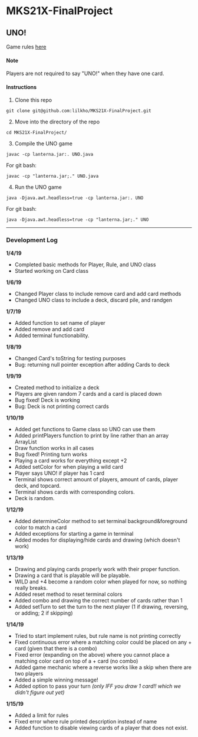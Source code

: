# MKS21X-FinalProject
## UNO!
Game rules [here](https://www.unorules.com/)
#### **Note**
Players are not required to say "UNO!" when they have one card.

#### **Instructions**
1. Clone this repo
```
git clone git@github.com:lilkho/MKS21X-FinalProject.git
```
2. Move into the directory of the repo
```
cd MKS21X-FinalProject/
```
3. Compile the UNO game
```
javac -cp lanterna.jar:. UNO.java
```
For git bash:
```
javac -cp "lanterna.jar;." UNO.java
```
4. Run the UNO game
```
java -Djava.awt.headless=true -cp lanterna.jar:. UNO
```
For git bash:
```
java -Djava.awt.headless=true -cp "lanterna.jar;." UNO
```


---

### **Development Log**


**1/4/19**
- Completed basic methods for Player, Rule, and UNO class
- Started working on Card class

**1/6/19**
- Changed Player class to include remove card and add card methods
- Changed UNO class to include a deck, discard pile, and randgen

**1/7/19**
- Added function to set name of player
- Added remove and add card
- Added terminal functionability.

**1/8/19**
- Changed Card's toString for testing purposes
- Bug: returning null pointer exception after adding Cards to deck

**1/9/19**
- Created method to initialize a deck
- Players are given random 7 cards and a card is placed down
- Bug fixed! Deck is working
- Bug: Deck is not printing correct cards

**1/10/19**
- Added get functions to Game class so UNO can use them
- Added printPlayers function to print by line rather than an array ArrayList
- Draw function works in all cases
- Bug fixed! Printing turn works
- Playing a card works for everything except +2
- Added setColor for when playing a wild card
- Player says UNO! if player has 1 card
- Terminal shows correct amount of players, amount of cards, player deck, and topcard.
- Terminal shows cards with corresponding colors.
- Deck is random.

**1/12/19**
- Added determineColor method to set terminal background&foreground color to match a card
- Added exceptions for starting a game in terminal
- Added modes for displaying/hide cards and drawing (which doesn't work)

**1/13/19**
- Drawing and playing cards properly work with their proper function.
- Drawing a card that is playable will be playable.
- WILD and +4 become a random color when played for now, so nothing really breaks.
- Added reset method to reset terminal colors
- Added combo and drawing the correct number of cards rather than 1
- Added setTurn to set the turn to the next player (1 if drawing, reversing, or adding; 2 if skipping)

**1/14/19**
- Tried to start implement rules, but rule name is not printing correctly
- Fixed continuous error where a matching color could be placed on any + card (given that there is a combo)
- Fixed error (expanding on the above) where you cannot place a matching color card on top of a + card (no combo)
- Added game mechanic where a reverse works like a skip when there are two players
- Added a simple winning message!
- Added option to pass your turn *_(only IFF you draw 1 card!! which we didn't figure out yet)_*

**1/15/19**
- Added a limit for rules
- Fixed error where rule printed description instead of name
- Added function to disable viewing cards of a player that does not exist.
